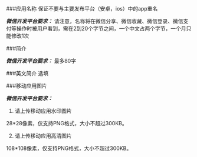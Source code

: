 ###应用名称
保证不要与主要发布平台（安卓，ios）中的app重名

***微信开发平台要求：***
请注意，名称将在微信分享、微信收藏、微信登录、微信支付等操作时被用户看到，需在2到20个字节之间，一个中文占两个字节，一个月只能修改1次

###简介

***微信开发平台要求：***
最多80字

###英文简介
选填

###移动应用图片

***微信开发平台要求：***
1. 请上传移动应用水印图片
 
28*28像素，仅支持PNG格式，大小不超过300KB。

2. 请上传移动应用高清图片 


108*108像素，仅支持PNG格式，大小不超过300KB。